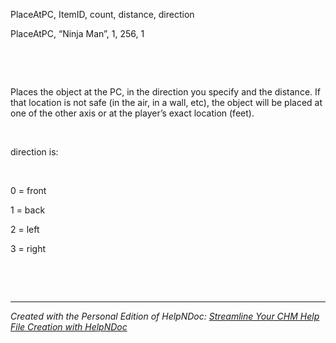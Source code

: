 # 

&nbsp;

PlaceAtPC, ItemID, count, distance, direction

PlaceAtPC, “Ninja Man”, 1, 256, 1

&nbsp;

&nbsp;

Places the object at the PC, in the direction you specify and the distance. If that location is not safe (in the air, in a wall, etc), the object will be placed at one of the other axis or at the player’s exact location (feet).

&nbsp;

direction is:

&nbsp;

&#48; = front

&#49; = back

&#50; = left

&#51; = right

&nbsp;

&nbsp;


***
_Created with the Personal Edition of HelpNDoc: [Streamline Your CHM Help File Creation with HelpNDoc](<https://www.helpndoc.com/feature-tour/create-chm-help-files/>)_
